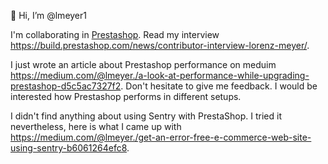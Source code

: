 👋 Hi, I’m @lmeyer1

I'm collaborating in [Prestashop](https://github.com/PrestaShop/PrestaShop). Read my interview https://build.prestashop.com/news/contributor-interview-lorenz-meyer/.

I just wrote an article about Prestashop performance on meduim https://medium.com/@lmeyer./a-look-at-performance-while-upgrading-prestashop-d5c5ac7327f2. Don't hesitate to give me feedback. I would be interested how Prestashop performs in different setups.

I didn't find anything about using Sentry with PrestaShop. I tried it nevertheless, here is what I came up with https://medium.com/@lmeyer./get-an-error-free-e-commerce-web-site-using-sentry-b6061264efc8.
